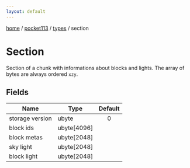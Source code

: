 ```yaml
---
layout: default
---
```


[home](/)  /  [pocket113](/protocol/pocket113)  /  [types](/protocol/pocket113/types)  /  section

# Section

Section of a chunk with informations about blocks and lights. The array of bytes are always ordered `xzy`.

## Fields

Name | Type | Default
---|---|:---:
storage version | ubyte | 0
block ids | ubyte[4096] | 
block metas | ubyte[2048] | 
sky light | ubyte[2048] | 
block light | ubyte[2048] | 

